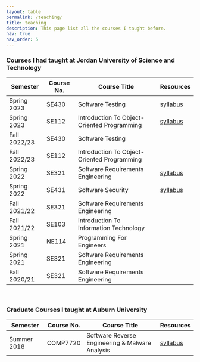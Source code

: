 ```yaml
---
layout: table
permalink: /teaching/
title: teaching
description: This page list all the courses I taught before.
nav: true
nav_order: 5
---
```



### Courses I had taught at Jordan University of Science and Technology 

| **Semester** | **Course No.** | **Course Title**                             | **Resources** |
|--------------|----------------|----------------------------------------------|---------------|
| Spring 2023  | SE430          | Software Testing                             | [syllabus](/assets/pdf/syllabus/Syllabus_202320222_SE430.pdf)      |
| Spring 2023  | SE112          | Introduction To Object- Oriented Programming | [syllabus](/assets/pdf/syllabus/Syllabus_202320222_SE112.pdf)      |
| Fall 2022/23 | SE430          | Software Testing                             |               |
| Fall 2022/23 | SE112          | Introduction To Object- Oriented Programming |               |
| Spring 2022  | SE321          | Software Requirements Engineering            | [syllabus](/assets/pdf/syllabus/Syllabus_202220212_SE321.pdf)      |
| Spring 2022  | SE431          | Software Security                            | [syllabus](/assets/pdf/syllabus/Syllabus_202220212_SE431.pdf)      |
| Fall 2021/22 | SE321          | Software Requirements Engineering            |               |
| Fall 2021/22 | SE103          | Introduction To Information Technology       |               |
| Spring 2021  | NE114          | Programming For Engineers                    |               |
| Spring 2021  | SE321          | Software Requirements Engineering            |               |
| Fall 2020/21 | SE321          | Software Requirements Engineering            |               |

<br/>

### Graduate Courses I taught at Auburn University

| **Semester** | **Course No.** | **Course Title**                                | **Resources** |
|--------------|----------------|-------------------------------------------------|---------------|
| Summer 2018  | COMP7720       | Software Reverse Engineering & Malware Analysis | [syllabus](/assets/pdf/syllabus/Syllabus_2018_COMP7720.pdf)      |

